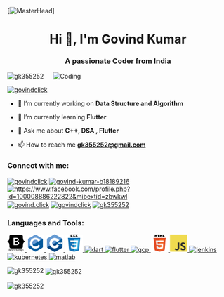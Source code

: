 [![MasterHead](https://encrypted-tbn0.gstatic.com/images?q=tbn:ANd9GcSTv63hWzh_kzOQsPRnClEIxqfn8IG-OlrmMw)]
<h1 align="center">Hi 👋, I'm Govind Kumar</h1>
<h3 align="center">A passionate Coder from India</h3>
<img align="right" alt="Coding" width="400" src="https://media.tenor.com/qJ5evVs-_uUAAAAC/coding.gif”>
<p align="left"> <img src="https://komarev.com/ghpvc/?username=gk355252&label=Profile%20views&color=0e75b6&style=flat" alt="gk355252" /> </p>

<p align="left"> <a href="https://twitter.com/govindclick" target="blank"><img src="https://img.shields.io/twitter/follow/govindclick?logo=twitter&style=for-the-badge" alt="govindclick" /></a> </p>

- 🔭 I’m currently working on **Data Structure and Algorithm**

- 🌱 I’m currently learning **Flutter**

- 💬 Ask me about **C++, DSA , Flutter**

- 📫 How to reach me **gk355252@gmail.com**

<h3 align="left">Connect with me:</h3>
<p align="left">
<a href="https://twitter.com/govindclick" target="blank"><img align="center" src="https://raw.githubusercontent.com/rahuldkjain/github-profile-readme-generator/master/src/images/icons/Social/twitter.svg" alt="govindclick" height="30" width="40" /></a>
<a href="https://linkedin.com/in/govind-kumar-b18189216" target="blank"><img align="center" src="https://raw.githubusercontent.com/rahuldkjain/github-profile-readme-generator/master/src/images/icons/Social/linked-in-alt.svg" alt="govind-kumar-b18189216" height="30" width="40" /></a>
<a href="https://fb.com/https://www.facebook.com/profile.php?id=100008886222822&mibextid=zbwkwl" target="blank"><img align="center" src="https://raw.githubusercontent.com/rahuldkjain/github-profile-readme-generator/master/src/images/icons/Social/facebook.svg" alt="https://www.facebook.com/profile.php?id=100008886222822&mibextid=zbwkwl" height="30" width="40" /></a>
<a href="https://instagram.com/govind.click" target="blank"><img align="center" src="https://raw.githubusercontent.com/rahuldkjain/github-profile-readme-generator/master/src/images/icons/Social/instagram.svg" alt="govind.click" height="30" width="40" /></a>
<a href="https://www.codechef.com/users/govindclick" target="blank"><img align="center" src="https://cdn.jsdelivr.net/npm/simple-icons@3.1.0/icons/codechef.svg" alt="govindclick" height="30" width="40" /></a>
<a href="https://www.hackerrank.com/gk355252" target="blank"><img align="center" src="https://raw.githubusercontent.com/rahuldkjain/github-profile-readme-generator/master/src/images/icons/Social/hackerrank.svg" alt="gk355252" height="30" width="40" /></a>
</p>

<h3 align="left">Languages and Tools:</h3>
<p align="left"> <a href="https://getbootstrap.com" target="_blank" rel="noreferrer"> <img src="https://raw.githubusercontent.com/devicons/devicon/master/icons/bootstrap/bootstrap-plain-wordmark.svg" alt="bootstrap" width="40" height="40"/> </a> <a href="https://www.cprogramming.com/" target="_blank" rel="noreferrer"> <img src="https://raw.githubusercontent.com/devicons/devicon/master/icons/c/c-original.svg" alt="c" width="40" height="40"/> </a> <a href="https://www.w3schools.com/cpp/" target="_blank" rel="noreferrer"> <img src="https://raw.githubusercontent.com/devicons/devicon/master/icons/cplusplus/cplusplus-original.svg" alt="cplusplus" width="40" height="40"/> </a> <a href="https://www.w3schools.com/css/" target="_blank" rel="noreferrer"> <img src="https://raw.githubusercontent.com/devicons/devicon/master/icons/css3/css3-original-wordmark.svg" alt="css3" width="40" height="40"/> </a> <a href="https://dart.dev" target="_blank" rel="noreferrer"> <img src="https://www.vectorlogo.zone/logos/dartlang/dartlang-icon.svg" alt="dart" width="40" height="40"/> </a> <a href="https://flutter.dev" target="_blank" rel="noreferrer"> <img src="https://www.vectorlogo.zone/logos/flutterio/flutterio-icon.svg" alt="flutter" width="40" height="40"/> </a> <a href="https://cloud.google.com" target="_blank" rel="noreferrer"> <img src="https://www.vectorlogo.zone/logos/google_cloud/google_cloud-icon.svg" alt="gcp" width="40" height="40"/> </a> <a href="https://www.w3.org/html/" target="_blank" rel="noreferrer"> <img src="https://raw.githubusercontent.com/devicons/devicon/master/icons/html5/html5-original-wordmark.svg" alt="html5" width="40" height="40"/> </a> <a href="https://developer.mozilla.org/en-US/docs/Web/JavaScript" target="_blank" rel="noreferrer"> <img src="https://raw.githubusercontent.com/devicons/devicon/master/icons/javascript/javascript-original.svg" alt="javascript" width="40" height="40"/> </a> <a href="https://www.jenkins.io" target="_blank" rel="noreferrer"> <img src="https://www.vectorlogo.zone/logos/jenkins/jenkins-icon.svg" alt="jenkins" width="40" height="40"/> </a> <a href="https://kubernetes.io" target="_blank" rel="noreferrer"> <img src="https://www.vectorlogo.zone/logos/kubernetes/kubernetes-icon.svg" alt="kubernetes" width="40" height="40"/> </a> <a href="https://www.mathworks.com/" target="_blank" rel="noreferrer"> <img src="https://upload.wikimedia.org/wikipedia/commons/2/21/Matlab_Logo.png" alt="matlab" width="40" height="40"/> </a> </p>

<p><img align="left" src="https://github-readme-stats.vercel.app/api/top-langs?username=gk355252&show_icons=true&locale=en&layout=compact" alt="gk355252" /></p>

<p>&nbsp;<img align="center" src="https://github-readme-stats.vercel.app/api?username=gk355252&show_icons=true&locale=en" alt="gk355252" /></p>

<p><img align="center" src="https://github-readme-streak-stats.herokuapp.com/?user=gk355252&" alt="gk355252" /></p>

